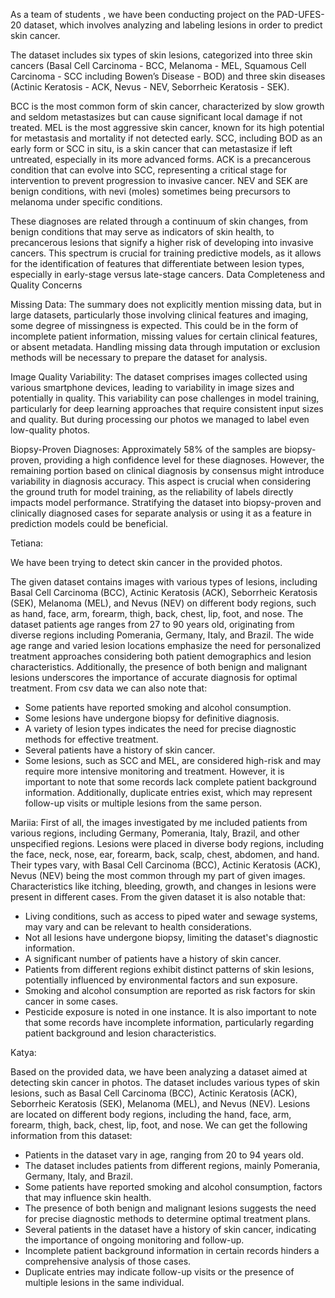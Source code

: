 As a team of students , we have been conducting project on the PAD-UFES-20 dataset, which involves analyzing and labeling lesions in order to predict skin cancer.

The dataset includes six types of skin lesions, categorized into three skin cancers (Basal Cell Carcinoma - BCC, Melanoma - MEL, Squamous Cell Carcinoma - SCC including Bowen’s Disease - BOD) and three skin diseases (Actinic Keratosis - ACK, Nevus - NEV, Seborrheic Keratosis - SEK).

BCC is the most common form of skin cancer, characterized by slow growth and seldom metastasizes but can cause significant local damage if not treated.
MEL is the most aggressive skin cancer, known for its high potential for metastasis and mortality if not detected early.
SCC, including BOD as an early form or SCC in situ, is a skin cancer that can metastasize if left untreated, especially in its more advanced forms.
ACK is a precancerous condition that can evolve into SCC, representing a critical stage for intervention to prevent progression to invasive cancer.
NEV and SEK are benign conditions, with nevi (moles) sometimes being precursors to melanoma under specific conditions.

These diagnoses are related through a continuum of skin changes, from benign conditions that may serve as indicators of skin health, to precancerous lesions that signify a higher risk of developing into invasive cancers. This spectrum is crucial for training predictive models, as it allows for the identification of features that differentiate between lesion types, especially in early-stage versus late-stage cancers.
Data Completeness and Quality Concerns

Missing Data: The summary does not explicitly mention missing data, but in large datasets, particularly those involving clinical features and imaging, some degree of missingness is expected. This could be in the form of incomplete patient information, missing values for certain clinical features, or absent metadata. Handling missing data through imputation or exclusion methods will be necessary to prepare the dataset for analysis.

Image Quality Variability: The dataset comprises images collected using various smartphone devices, leading to variability in image sizes and potentially in quality. This variability can pose challenges in model training, particularly for deep learning approaches that require consistent input sizes and quality. But during processing our photos we managed to label even low-quality photos.

Biopsy-Proven Diagnoses: Approximately 58% of the samples are biopsy-proven, providing a high confidence level for these diagnoses. However, the remaining portion based on clinical diagnosis by consensus might introduce variability in diagnosis accuracy. This aspect is crucial when considering the ground truth for model training, as the reliability of labels directly impacts model performance. Stratifying the dataset into biopsy-proven and clinically diagnosed cases for separate analysis or using it as a feature in prediction models could be beneficial.


Tetiana:

We have been trying to detect skin cancer in the provided photos.

The given dataset contains images with various types of lesions, including Basal Cell Carcinoma (BCC), Actinic Keratosis (ACK), Seborrheic Keratosis (SEK), Melanoma (MEL), and Nevus (NEV) on different body regions, such as hand, face, arm, forearm, thigh, back, chest, lip, foot, and nose. 
The dataset patients age ranges from 27 to 90 years old, originating from diverse regions including Pomerania, Germany, Italy, and Brazil. The wide age range and varied lesion locations emphasize the need for personalized treatment approaches considering both patient demographics and lesion characteristics. Additionally, the presence of both benign and malignant lesions underscores the importance of accurate diagnosis for optimal treatment.
From csv data we can also note that:
-	Some patients have reported smoking and alcohol consumption. 
-	Some lesions have undergone biopsy for definitive diagnosis. 
-	A variety of lesion types indicates the need for precise diagnostic methods for effective treatment. 
-	Several patients have a history of skin cancer. 
-	Some lesions, such as SCC and MEL, are considered high-risk and may require more intensive monitoring and treatment.
However, it is important to note that some records lack complete patient background information. Additionally, duplicate entries exist, which may represent follow-up visits or multiple lesions from the same person.


Mariia:
First of all, the images investigated by me included patients from various regions, including Germany, Pomerania, Italy, Brazil, and other unspecified regions.
Lesions were placed in diverse body regions, including the face, neck, nose, ear, forearm, back, scalp, chest, abdomen, and hand. Their types vary, with Basal Cell Carcinoma (BCC), Actinic Keratosis (ACK), Nevus (NEV) being the most common through my part of given images. 
Characteristics like itching, bleeding, growth, and changes in lesions were present in different cases.
From the given dataset it is also notable that:
-	Living conditions, such as access to piped water and sewage systems, may vary and can be relevant to health considerations.
-	Not all lesions have undergone biopsy, limiting the dataset's diagnostic information.
-	A significant number of patients have a history of skin cancer.
-	Patients from different regions exhibit distinct patterns of skin lesions, potentially influenced by environmental factors and sun exposure.
-	Smoking and alcohol consumption are reported as risk factors for skin cancer in some cases.
-	Pesticide exposure is noted in one instance.
It is also important to note that some records have incomplete information, particularly regarding patient background and lesion characteristics. 

Katya:

Based on the provided data, we have been analyzing a dataset aimed at detecting skin cancer in photos. The dataset includes various types of skin lesions, such as Basal Cell Carcinoma (BCC), Actinic Keratosis (ACK), Seborrheic Keratosis (SEK), Melanoma (MEL), and Nevus (NEV). Lesions are located on different body regions, including the hand, face, arm, forearm, thigh, back, chest, lip, foot, and nose. We can get the following information from this dataset:
-	Patients in the dataset vary in age, ranging from 20 to 94 years old.
-	The dataset includes patients from different regions, mainly Pomerania, Germany, Italy, and Brazil.
-	Some patients have reported smoking and alcohol consumption, factors that may influence skin health.
-	The presence of both benign and malignant lesions suggests the need for precise diagnostic methods to determine optimal treatment plans.
-	Several patients in the dataset have a history of skin cancer, indicating the importance of ongoing monitoring and follow-up.
-	Incomplete patient background information in certain records hinders a comprehensive analysis of those cases.
-	Duplicate entries may indicate follow-up visits or the presence of multiple lesions in the same individual.
